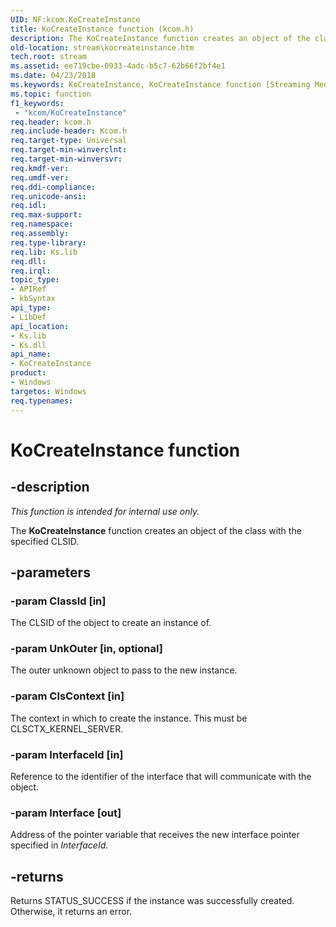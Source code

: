 ```yaml
---
UID: NF:kcom.KoCreateInstance
title: KoCreateInstance function (kcom.h)
description: The KoCreateInstance function creates an object of the class with the specified CLSID.
old-location: stream\kocreateinstance.htm
tech.root: stream
ms.assetid: ee719cbe-0933-4adc-b5c7-62b66f2bf4e1
ms.date: 04/23/2018
ms.keywords: KoCreateInstance, KoCreateInstance function [Streaming Media Devices], kcom/KoCreateInstance, ksfunc_57c8ab23-3163-4ef8-a381-bd81ce01d18e.xml, stream.kocreateinstance
ms.topic: function
f1_keywords:
 - "kcom/KoCreateInstance"
req.header: kcom.h
req.include-header: Kcom.h
req.target-type: Universal
req.target-min-winverclnt: 
req.target-min-winversvr: 
req.kmdf-ver: 
req.umdf-ver: 
req.ddi-compliance: 
req.unicode-ansi: 
req.idl: 
req.max-support: 
req.namespace: 
req.assembly: 
req.type-library: 
req.lib: Ks.lib
req.dll: 
req.irql: 
topic_type:
- APIRef
- kbSyntax
api_type:
- LibDef
api_location:
- Ks.lib
- Ks.dll
api_name:
- KoCreateInstance
product:
- Windows
targetos: Windows
req.typenames: 
---
```


# KoCreateInstance function


## -description


<i>This function is intended for internal use only.</i>

The <b>KoCreateInstance</b> function creates an object of the class with the specified CLSID. 


## -parameters




### -param ClassId [in]

The CLSID of the object to create an instance of.


### -param UnkOuter [in, optional]

The outer unknown object to pass to the new instance.


### -param ClsContext [in]

The context in which to create the instance. This must be CLSCTX_KERNEL_SERVER.


### -param InterfaceId [in]

Reference to the identifier of the interface that will communicate with the object.


### -param Interface [out]

Address of the pointer variable that receives the new interface pointer specified in <i>InterfaceId</i>.


## -returns



Returns STATUS_SUCCESS if the instance was successfully created. Otherwise, it returns an error.



